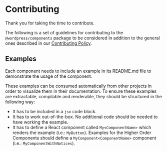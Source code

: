 # Contributing

Thank you for taking the time to contribute.

The following is a set of guidelines for contributing to the `@wordpress/components` package to be considered in addition to the general ones described in our [Contributing Policy](/CONTRIBUTING.md).

## Examples

Each component needs to include an example in its README.md file to demonstrate the usage of the component.

These examples can be consumed automatically from other projects in order to visualize them in their documentation. To ensure these examples are extractable, compilable and renderable, they should be structured in the following way:

-   It has to be included in a `jsx` code block.
-   It has to work out-of-the-box. No additional code should be needed to have working the example.
-   It has to define a React component called `My<ComponentName>` which renders the example (i.e.: `MyButton`). Examples for the Higher Order Components should define a `MyComponent<ComponentName>` component (i.e.: `MyComponentWithNotices`).

